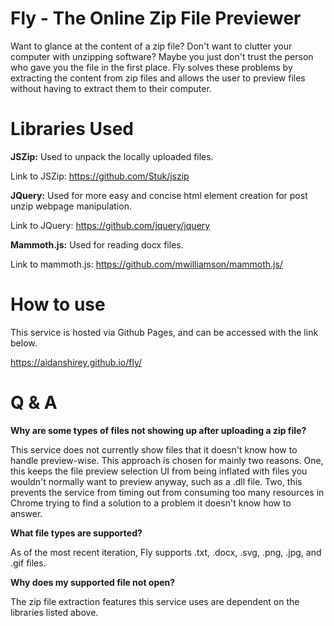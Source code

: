 # Fly - The Online Zip File Previewer
Want to glance at the content of a zip file? Don't want to clutter your computer with unzipping software? Maybe you just don't trust the person who gave you the file in the first place. Fly solves these problems by extracting the content from zip files and allows the user to preview files without having to extract them to their computer.

# Libraries Used
**JSZip:** Used to unpack the locally uploaded files.

Link to JSZip: https://github.com/Stuk/jszip

**JQuery:** Used for more easy and concise html element creation for post unzip webpage manipulation.

Link to JQuery: https://github.com/jquery/jquery

**Mammoth.js:** Used for reading docx files.

Link to mammoth.js: https://github.com/mwilliamson/mammoth.js/

# How to use
This service is hosted via Github Pages, and can be accessed with the link below.

https://aidanshirey.github.io/fly/

# Q & A
**Why are some types of files not showing up after uploading a zip file?**

This service does not currently show files that it doesn't know how to handle preview-wise. This approach is chosen for mainly two reasons. One, this keeps the file preview selection UI from being inflated with files you wouldn't normally want to preview anyway, such as a .dll file. Two, this prevents the service from timing out from consuming too many resources in Chrome trying to find a solution to a problem it doesn't know how to answer.

**What file types are supported?**

As of the most recent iteration, Fly supports .txt, .docx, .svg, .png, .jpg, and .gif files.

**Why does my supported file not open?**

The zip file extraction features this service uses are dependent on the libraries listed above.
